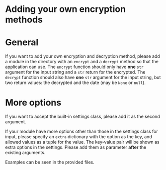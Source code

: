 Adding your own encryption methods
==================================

# General

If you want to add your own encryption and decryption method, please add a module in the directory with an `encrypt` and a `decrypt` method so that the application can use. The `encrypt` function should only have **one** `str` argument for the input string and a `str` return for the encrypted. The `decrypt` function should also have **one** `str` argument for the input string, but two return values: the decrypted and the date (may be `None` or `null`).

# More options

If you want to accept the built-in settings class, please add it as the second argument.

If your module have more options other than those in the settings class for input, please specify an `extra` dictionary with the option as the key, and allowed values as a tuple for the value. The key-value pair will be shown as extra options in the settings. Please add them as parameter **after** the existing arguments.

Examples can be seen in the provided files.
